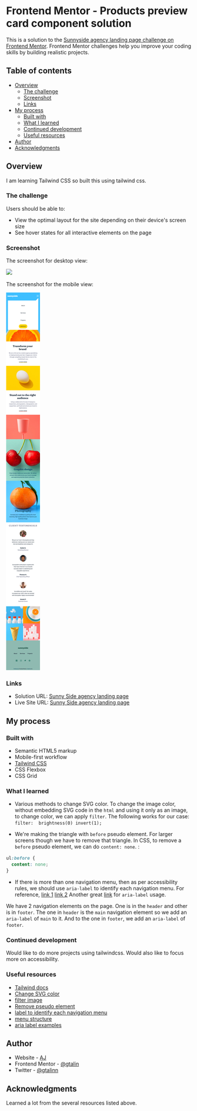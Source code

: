 # Frontend Mentor - Products preview card component solution

This is a solution to the [Sunnyside agency landing page challenge on Frontend Mentor](https://www.frontendmentor.io/challenges/sunnyside-agency-landing-page-7yVs3B6ef). Frontend Mentor challenges help you improve your coding skills by building realistic projects.

## Table of contents

- [Overview](#overview)
  - [The challenge](#the-challenge)
  - [Screenshot](#screenshot)
  - [Links](#links)
- [My process](#my-process)
  - [Built with](#built-with)
  - [What I learned](#what-i-learned)
  - [Continued development](#continued-development)
  - [Useful resources](#useful-resources)
- [Author](#author)
- [Acknowledgments](#acknowledgments)

## Overview

I am learning Tailwind CSS so built this using tailwind css.

### The challenge

Users should be able to:

- View the optimal layout for the site depending on their device's screen size
- See hover states for all interactive elements on the page

### Screenshot

The screenshot for desktop view:

![](./screenshot-desktop.png)

The screenshot for the mobile view:

![](./screenshot-mobile.png)

### Links

- Solution URL: [Sunny Side agency landing page](https://github.com/gtalin/front-end-mentor/sunny-side-agency-landing-page)
- Live Site URL: [Sunny Side agency landing page](https://gtalin.github.io/front-end-mentor/sunny-side-agency-landing-page)

## My process

### Built with

- Semantic HTML5 markup
- Mobile-first workflow
- [Tailwind CSS](https://tailwindcss.com/)
- CSS Flexbox
- CSS Grid

### What I learned

- Various methods to change SVG color.
  To change the image color, without embedding SVG code in the `html` and using it only as an image, to change color, we can apply `filter`.
  The following works for our case:
  `filter:  brightness(0) invert(1);`

- We're making the triangle with `before` pseudo element. For larger screens though we have to remove that triangle.
  In CSS, to remove a `before` pseudo element, we can do `content: none`. :

```css
ul:before {
  content: none;
}
```

- If there is more than one navigation menu, then as per accessibility rules, we should use `aria-label` to identify each navigation menu. For reference, [link 1](https://www.w3.org/WAI/tutorials/page-structure/regions/) [link 2](https://www.w3.org/WAI/tutorials/menus/structure/)
  Another great [link](https://www.aditus.io/aria/aria-label/#example-3-multiple-navigation-landmarks) for `aria-label` usage.

We have 2 navigation elements on the page. One is in the `header` and other is in `footer`. The one in `header` is the `main` navigation element so we add an `aria-label` of `main` to it. And to the one in `footer`, we add an `aria-label` of `footer`.

### Continued development

Would like to do more projects using tailwindcss. Would also like to focus more on accessibility.

### Useful resources

- [Tailwind docs](https://tailwindcss.com/docs/)
- [Change SVG color](https://stackoverflow.com/questions/22252472/how-can-i-change-the-color-of-an-svg-element)
- [filter image](https://stackoverflow.com/questions/52829623/how-to-make-a-color-white-using-filter-property-in-css)
- [Remove pseudo element](https://stackoverflow.com/questions/3012716/css-how-to-remove-pseudo-elements-after-before)
- [label to identify each navigation menu](https://www.w3.org/WAI/tutorials/page-structure/regions/)
- [menu structure](https://www.w3.org/WAI/tutorials/menus/structure/)
- [aria label examples](https://www.aditus.io/aria/aria-label/#example-3-multiple-navigation-landmarks)

## Author

- Website - [AJ](https://github.com/gtalin)
- Frontend Mentor - [@gtalin](https://www.frontendmentor.io/profile/gtalin)
- Twitter - [@gtalinn](https://twitter.com/gtalinn)

## Acknowledgments

Learned a lot from the several resources listed above.
